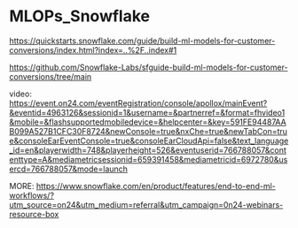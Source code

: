# MLOPs_Snowflake

https://quickstarts.snowflake.com/guide/build-ml-models-for-customer-conversions/index.html?index=..%2F..index#1 


https://github.com/Snowflake-Labs/sfguide-build-ml-models-for-customer-conversions/tree/main

video: https://event.on24.com/eventRegistration/console/apollox/mainEvent?&eventid=4963126&sessionid=1&username=&partnerref=&format=fhvideo1&mobile=&flashsupportedmobiledevice=&helpcenter=&key=591FE94487AAB099A527B1CFC30F8724&newConsole=true&nxChe=true&newTabCon=true&consoleEarEventConsole=true&consoleEarCloudApi=false&text_language_id=en&playerwidth=748&playerheight=526&eventuserid=766788057&contenttype=A&mediametricsessionid=659391458&mediametricid=6972780&usercd=766788057&mode=launch 

MORE: https://www.snowflake.com/en/product/features/end-to-end-ml-workflows/?utm_source=on24&utm_medium=referral&utm_campaign=0n24-webinars-resource-box
